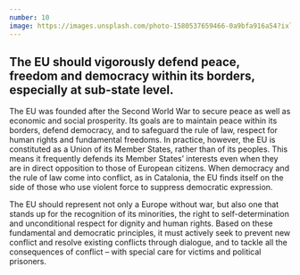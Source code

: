 ```yaml
---
number: 10
image: https://images.unsplash.com/photo-1580537659466-0a9bfa916a54?ixlib=rb-1.2.1&ixid=MnwxMjA3fDB8MHxwaG90by1wYWdlfHx8fGVufDB8fHx8&auto=format&fit=crop&w=987&q=80
---
```


## The EU should vigorously __defend peace, freedom and democracy__ within its borders, especially at sub-state level.

The EU was founded after the Second World War to secure peace as well as economic and social prosperity. Its goals are to maintain peace within its borders, defend democracy, and to safeguard the rule of law, respect for human rights and fundamental freedoms. In practice, however, the EU is constituted as a Union of its Member States, rather than of its peoples. This means it frequently defends its Member States’ interests even when they are in direct opposition to those of European citizens. When democracy and the rule of law come into conflict, as in Catalonia, the EU finds itself on the side of those who use violent force to suppress democratic expression.

The EU should represent not only a Europe without war, but also one that stands up for the recognition of its minorities, the right to self-determination and unconditional respect for dignity and human rights. Based on these fundamental and democratic principles, it must actively seek to prevent new conflict and resolve existing conflicts through dialogue, and to tackle all the consequences of conflict – with special care for victims and political prisoners.
